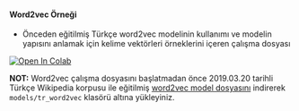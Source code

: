 #### Word2vec Örneği
* Önceden eğitilmiş Türkçe word2vec modelinin kullanımı ve modelin yapısını anlamak için kelime vektörleri örneklerini içeren çalışma dosyası

[![Open In Colab](https://colab.research.google.com/assets/colab-badge.svg)](https://colab.research.google.com/github/basakbuluz/acikseminer2020/blob/master/word2vec_tr_analysis.ipynb)

**NOT:** Word2vec çalışma dosyasını başlatmadan önce 2019.03.20 tarihli Türkçe Wikipedia korpusu ile eğitilmiş [word2vec model dosyasını](https://dumps.wikimedia.org/trwiki/) indirerek `models/tr_word2vec` klasörü altına yükleyiniz.
